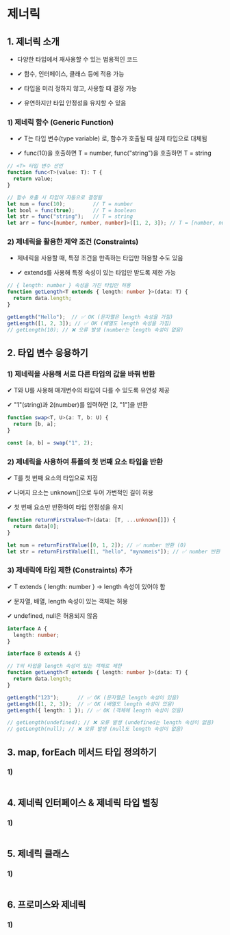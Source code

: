 # 제너릭

## 1. 제너릭 소개

- 다양한 타입에서 재사용할 수 있는 범용적인 코드

- ✔ 함수, 인터페이스, 클래스 등에 적용 가능

- ✔ 타입을 미리 정하지 않고, 사용할 때 결정 가능

- ✔ 유연하지만 타입 안정성을 유지할 수 있음

### 1) 제네릭 함수 (Generic Function)

- ✔ T는 타입 변수(type variable) 로, 함수가 호출될 때 실제 타입으로 대체됨

- ✔ func(10)을 호출하면 T = number, func("string")을 호출하면 T = string

```ts
// <T> 타입 변수 선언
function func<T>(value: T): T {
  return value;
}

// 함수 호출 시 타입이 자동으로 결정됨
let num = func(10);         // T = number
let bool = func(true);      // T = boolean
let str = func("string");   // T = string
let arr = func<[number, number, number]>([1, 2, 3]); // T = [number, number, number]

```

### 2) 제네릭을 활용한 제약 조건 (Constraints)

- 제네릭을 사용할 때, 특정 조건을 만족하는 타입만 허용할 수도 있음

- ✔ extends를 사용해 특정 속성이 있는 타입만 받도록 제한 가능

```ts
// { length: number } 속성을 가진 타입만 허용
function getLength<T extends { length: number }>(data: T) {
  return data.length;
}

getLength("Hello");  // ✅ OK (문자열은 length 속성을 가짐)
getLength([1, 2, 3]); // ✅ OK (배열도 length 속성을 가짐)
// getLength(10); // ❌ 오류 발생 (number는 length 속성이 없음)

```

## 2. 타입 변수 응용하기

### 1) 제네릭을 사용해 서로 다른 타입의 값을 바꿔 반환

✔ T와 U를 사용해 매개변수의 타입이 다를 수 있도록 유연성 제공

✔ "1"(string)과 2(number)를 입력하면 [2, "1"]을 반환

```ts
function swap<T, U>(a: T, b: U) {
  return [b, a];
}

const [a, b] = swap("1", 2);

```

### 2) 제네릭을 사용하여 튜플의 첫 번째 요소 타입을 반환

✔ T를 첫 번째 요소의 타입으로 지정

✔ 나머지 요소는 unknown[]으로 두어 가변적인 길이 허용

✔ 첫 번째 요소만 반환하여 타입 안정성을 유지

```ts
function returnFirstValue<T>(data: [T, ...unknown[]]) {
  return data[0];
}

let num = returnFirstValue([0, 1, 2]); // ✅ number 반환 (0)
let str = returnFirstValue([1, "hello", "mynameis"]); // ✅ number 반환 (1)

```

### 3) 제네릭에 타입 제한 (Constraints) 추가

✔ T extends { length: number } → length 속성이 있어야 함

✔ 문자열, 배열, length 속성이 있는 객체는 허용

✔ undefined, null은 허용되지 않음

```ts
interface A {
  length: number;
}

interface B extends A {}

// T의 타입을 length 속성이 있는 객체로 제한
function getLength<T extends { length: number }>(data: T) {
  return data.length;
}

getLength("123");      // ✅ OK (문자열은 length 속성이 있음)
getLength([1, 2, 3]);  // ✅ OK (배열도 length 속성이 있음)
getLength({ length: 1 }); // ✅ OK (객체에 length 속성이 있음)

// getLength(undefined); // ❌ 오류 발생 (undefined는 length 속성이 없음)
// getLength(null); // ❌ 오류 발생 (null도 length 속성이 없음)

```

## 3. map, forEach 메서드 타입 정의하기

### 1)

```ts

```

## 4. 제네릭 인터페이스 & 제네릭 타입 별칭

### 1)

```ts

```

## 5. 제네릭 클래스

### 1)

```ts

```

## 6. 프로미스와 제네릭

### 1)

```ts

```
